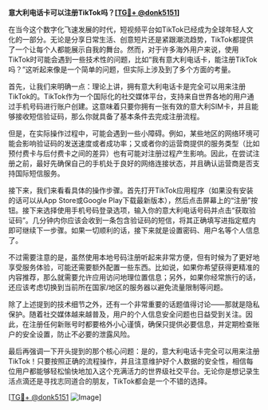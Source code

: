 **意大利电话卡可以注册TikTok吗？[[TG💪+ @donk5151](https://t.me/s/donk5151)]**

在当今这个数字化飞速发展的时代，短视频平台如TikTok已经成为全球年轻人文化的一部分。无论是分享日常生活、创意短片还是紧跟潮流趋势，TikTok都提供了一个让每个人都能展示自我的舞台。然而，对于许多海外用户来说，使用TikTok时可能会遇到一些技术性的问题，比如“我有意大利电话卡，能注册TikTok吗？”这听起来像是一个简单的问题，但实际上涉及到了多个方面的考量。

首先，让我们来明确一点：理论上讲，拥有意大利电话卡是完全可以用来注册TikTok的。TikTok作为一个国际化的社交媒体平台，支持来自世界各地的用户通过手机号码进行账户创建。这意味着只要你拥有一张有效的意大利SIM卡，并且能够接收短信验证码，那么你就具备了基本条件去完成注册流程。

但是，在实际操作过程中，可能会遇到一些小障碍。例如，某些地区的网络环境可能会影响验证码的发送速度或者成功率；又或者你的运营商提供的服务类型（比如预付费卡与后付费卡之间的差异）也有可能对注册过程产生影响。因此，在尝试注册之前，最好先确保自己的手机处于良好的网络连接状态，并且确认运营商是否支持国际短信服务。

接下来，我们来看看具体的操作步骤。首先打开TikTok应用程序（如果没有安装的话可以从App Store或Google Play下载最新版本），然后点击屏幕上的“注册”按钮。接下来选择使用手机号码登录选项，输入你的意大利电话号码并点击“获取验证码”。几分钟内你应该会收到一条包含验证码的短信，将其正确填写进指定框内即可继续下一步骤。如果一切顺利的话，接下来就是设置密码、用户名等个人信息了。

不过需要注意的是，虽然使用本地号码注册听起来非常方便，但有时候为了更好地享受服务体验，可能还需要额外配置一些东西。比如说，如果你希望获得更精准的内容推荐，那么就需要允许应用访问地理位置信息；另外，如果你经常旅行的话，还应该考虑切换到当前所在国家/地区的服务器以避免流量限制等问题。

除了上述提到的技术细节之外，还有一个非常重要的话题值得讨论——那就是隐私保护。随着社交媒体越来越普及，用户的个人信息安全问题也日益受到关注。因此，在注册任何新账号时都要格外小心谨慎，确保只提供必要信息，并定期检查账户的安全设置，防止不必要的泄露风险。

最后再强调一下开头提到的那个核心问题：是的，意大利电话卡完全可以用来注册TikTok！只要按照正确的流程操作，并且注意维护好个人数据的安全性，相信每位用户都能够轻松愉快地加入这个充满活力的世界级社交平台。无论你是想记录生活点滴还是寻找志同道合的朋友，TikTok都会是一个不错的选择。

[[TG💪+ @donk5151](https://t.me/s/donk5151) ![Image](https://i.postimg.cc/rwNCRYN7/Snipaste-2025-04-30-17-27-05.png)]
